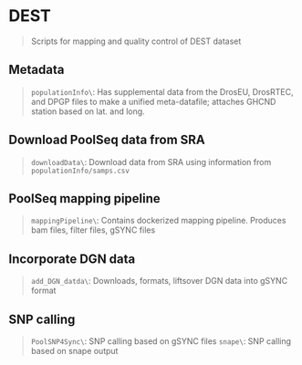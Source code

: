 # DEST
  > Scripts for mapping and quality control of DEST dataset

## Metadata
  > `populationInfo\`: Has supplemental data from the DrosEU, DrosRTEC, and DPGP files to make a unified meta-datafile; attaches GHCND station based on lat. and long.

## Download PoolSeq data from SRA
  > `downloadData\`: Download data from SRA using information from `populationInfo/samps.csv`

## PoolSeq mapping pipeline
  > `mappingPipeline\`: Contains dockerized mapping pipeline. Produces bam files, filter files, gSYNC files

## Incorporate DGN data
  > `add_DGN_datda\`: Downloads, formats, liftsover DGN data into gSYNC format

## SNP calling
  > `PoolSNP4Sync\`: SNP calling based on gSYNC files
  > `snape\`: SNP calling based on snape output
